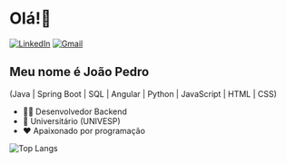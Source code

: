 # Olá!👋
[![LinkedIn](https://img.shields.io/badge/LinkedIn-4169e1?style=flat&logo=linkedin&logoColor=black)](https://www.linkedin.com/in/jo%C3%A3o-pedro-828869321/)
[![Gmail](https://img.shields.io/badge/jpsantossilva2024@gmail.com-4169e1?style=flat&logo=gmail&logoColor=white)](mailto:jpsantossilva2024@gmail.com?subject=Contato%20via%20GitHub)

## Meu nome é João Pedro
(Java | Spring Boot | SQL | Angular | Python | JavaScript | HTML | CSS)
- 👩‍💻 Desenvolvedor Backend
- 📖 Universitário (UNIVESP)
- ❤️ Apaixonado por programação

![Top Langs](https://github-readme-stats.vercel.app/api/top-langs/?username=anuraghazra&layout=compact&bg_color=000000&title_color=ffffff&text_color=ffffff&icon_color=ffffff&border_color=000000)


